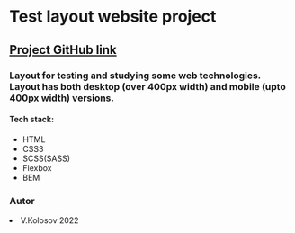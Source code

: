   <html>
    <h1>Test layout website project</h2>
    <h2><a href="https://github.com/ichmen/Project-1">Project GitHub link </a></h3>
   <h3> Layout for testing and studying some web technologies. Layout has both desktop (over 400px width) and mobile (upto 400px width) versions.</h3> 
<h4>Tech stack:</h4>
    <ul>
      <li>HTML</li>
      <li>CSS3</li>
      <li>SCSS(SASS)</li>
      <li>Flexbox</li>
      <li>BEM</li>
    </ul>
    <h3>Autor</h3>
     <li> V.Kolosov 2022 </li>
      </html>
